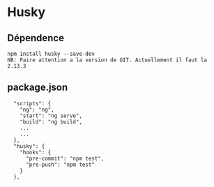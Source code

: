 # Husky

## Dépendence

    npm install husky --save-dev
    NB: Faire attention a la version de GIT. Actuellement il faut la 2.13.3

## package.json

      "scripts": {
        "ng": "ng",
        "start": "ng serve",
        "build": "ng build",
        ...
        ...
      },
      "husky": {
        "hooks": {
          "pre-commit": "npm test",
          "pre-push": "npm test"
        }
      },
